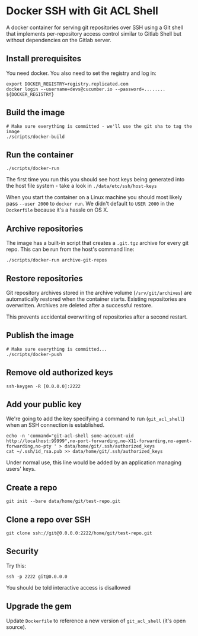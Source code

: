 # Docker SSH with Git ACL Shell

A docker container for serving git repositories over SSH using a Git shell that
implements per-repository access control similar to Gitlab Shell but without
dependencies on the Gitlab server.

## Install prerequisites

You need docker. You also need to set the registry and log in:

    export DOCKER_REGISTRY=registry.replicated.com
    docker login --username=devs@cucumber.io --password=........ ${DOCKER_REGISTRY}

## Build the image

    # Make sure everything is committed - we'll use the git sha to tag the image
    ./scripts/docker-build

## Run the container

    ./scripts/docker-run

The first time you run this you should see host keys being generated into the
host file system - take a look in `./data/etc/ssh/host-keys`

When you start the container on a Linux machine you should most likely pass `--user 2000`
to `docker run`. We didn't default to `USER 2000` in the `Dockerfile` because it's a hassle
on OS X.

## Archive repositories

The image has a built-in script that creates a `.git.tgz` archive for every git repo.
This can be run from the host's command line:

    ./scripts/docker-run archive-git-repos

## Restore repositories

Git repository archives stored in the archive volume (`/srv/git/archives`) are
automatically restored when the container starts. Existing repositories are
overwritten. Archives are deleted after a successful restore.

This prevents accidental overwriting of repositories after a second restart.

## Publish the image

    # Make sure everything is committed...
    ./scripts/docker-push

## Remove old authorized keys

    ssh-keygen -R [0.0.0.0]:2222

## Add your public key

We're going to add the key specifying a command to run (`git_acl_shell`) when
an SSH connection is established.

    echo -n 'command="git-acl-shell some-account-uid http://localhost:99999",no-port-forwarding,no-X11-forwarding,no-agent-forwarding,no-pty ' > data/home/git/.ssh/authorized_keys
    cat ~/.ssh/id_rsa.pub >> data/home/git/.ssh/authorized_keys

Under normal use, this line would be added by an application managing users' keys.

## Create a repo

    git init --bare data/home/git/test-repo.git

## Clone a repo over SSH

    git clone ssh://git@0.0.0.0:2222/home/git/test-repo.git

## Security

Try this:

    ssh -p 2222 git@0.0.0.0

You should be told interactive access is disallowed

## Upgrade the gem

Update `Dockerfile` to reference a new version of `git_acl_shell` (it's open source).
